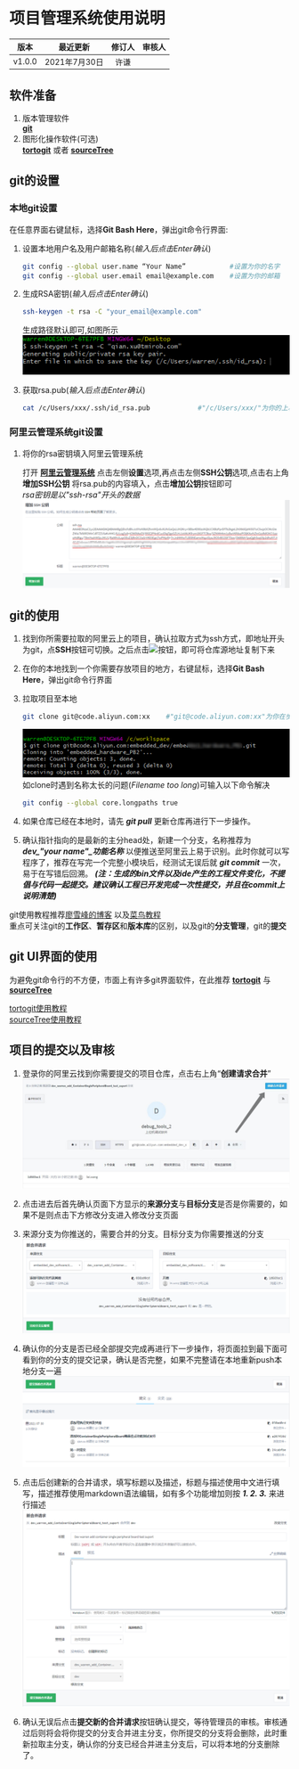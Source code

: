 # 项目管理系统使用说明

| 版本 |   最近更新    |修订人|审核人|
| :--: | :------------:|:--: |:----:|
|v1.0.0|2021年7月30日  | 许谦 |      |

## 软件准备  

1. 版本管理软件  
**[git](https://git-scm.com/downloads)**  
2. 图形化操作软件(可选)  
**[tortogit](https://tortoisegit.org/download/)** 或者 **[sourceTree](https://www.sourcetreeapp.com)**  

## git的设置  

### 本地git设置  

在任意界面右键鼠标，选择**Git Bash Here**，弹出git命令行界面:  

1. 设置本地用户名及用户邮箱名称(*输入后点击Enter确认*)  

    ~~~bash  
    git config --global user.name “Your Name”           #设置为你的名字
    git config --global user.email email@example.com    #设置为你的邮箱
    ~~~  

2. 生成RSA密钥(*输入后点击Enter确认*)  

    ~~~bash  
    ssh-keygen -t rsa -C "your_email@example.com"
    ~~~  

    生成路径默认即可,如图所示  
    ![rsa path](/项目管理系统使用说明/image/git_rsa.png)  
3. 获取rsa.pub(*输入后点击Enter确认*)  

    ~~~bash
    cat /c/Users/xxx/.ssh/id_rsa.pub            #"/c/Users/xxx/"为你的上次操作生成的路径
    ~~~

### 阿里云管理系统git设置  

1. 将你的rsa密钥填入阿里云管理系统  

    打开 **[阿里云管理系统](https://code.aliyun.com/)** 点击左侧**设置**选项,再点击左侧**SSH公钥**选项,点击右上角**增加SSH公钥** 将rsa.pub的内容填入，点击**增加公钥**按钮即可  
    *rsa密钥是以"ssh-rsa"开头的数据*
    ![阿里云](/项目管理系统使用说明/image/添加ssh密钥.png)  

## git的使用  

1. 找到你所需要拉取的阿里云上的项目，确认拉取方式为ssh方式，即地址开头为git，点**SSH**按钮可切换。之后点击![](/image/阿里云复制按钮.png)按钮，即可将仓库源地址复制下来  
2. 在你的本地找到一个你需要存放项目的地方，右键鼠标，选择**Git Bash Here**，弹出git命令行界面  
3. 拉取项目至本地  

    ~~~bash
    git clone git@code.aliyun.com:xx    #"git@code.aliyun.com:xx"为你在步骤1中所复制的git仓库地址
    ~~~

    ![git拉取](/项目管理系统使用说明/image/git拉取.png)  
如clone时遇到名称太长的问题(*Filename too long*)可输入以下命令解决

    ~~~bash
    git config --global core.longpaths true
    ~~~
  
4. 如果仓库已经在本地时，请先 ***git pull*** 更新仓库再进行下一步操作。  
5. 确认指针指向的是最新的主分head处，新建一个分支，名称推荐为 ***dev_"your name"_功能名称*** 以便推送至阿里云上易于识别。此时你就可以写程序了，推荐在写完一个完整小模块后，经测试无误后就 ***git commit*** 一次，易于在写错后回溯。
***(注：生成的bin文件以及ide产生的工程文件变化，不提倡与代码一起提交。建议确认工程已开发完成一次性提交，并且在commit上说明清楚)***  

git使用教程推荐[廖雪峰的博客](https://www.liaoxuefeng.com/wiki/896043488029600)  以及[菜鸟教程](https://www.runoob.com/git/git-tutorial.html)  
重点可关注git的**工作区**、**暂存区**和**版本库**的区别，以及git的**分支管理**，git的**提交**  

## git UI界面的使用  

为避免git命令行的不方便，市面上有许多git界面软件，在此推荐 **[tortogit](https://tortoisegit.org/download/)** 与 **[sourceTree](https://www.sourcetreeapp.com)**

[tortogit使用教程](https://www.jianshu.com/p/33108325fc87)  
[sourceTree使用教程](https://www.cnblogs.com/Can-daydayup/p/13128633.html)

## 项目的提交以及审核  

1. 登录你的阿里云找到你需要提交的项目仓库，点击右上角“**创建请求合并**”  
![创建请求合并](/项目管理系统使用说明/image/点击请求合并.png)

2. 点击进去后首先确认页面下方显示的**来源分支**与**目标分支**是否是你需要的，如果不是则点击下方修改分支进入修改分支页面

3. 来源分支为你推送的，需要合并的分支。目标分支为你需要推送的分支
![修改合并分支](/项目管理系统使用说明/image/请求合并_修改分支.png)  

4. 确认你的分支是否已经全部提交完成再进行下一步操作，将页面拉到最下面可看到你的分支的提交记录，确认是否完整，如果不完整请在本地重新push本地分支一遍
![查看提交](/项目管理系统使用说明/image/查看提交.png)  

5. 点击后创建新的合并请求，填写标题以及描述，标题与描述使用中文进行填写，描述推荐使用markdown语法编辑，如有多个功能增加则按 ***1. 2.  3.*** 来进行描述
![创建请求合并](/项目管理系统使用说明/image/创建新的请求合并.png)  

6. 确认无误后点击**提交新的合并请求**按钮确认提交，等待管理员的审核。审核通过后则将会将你提交的分支合并进主分支，你所提交的分支将会删除，此时重新拉取主分支，确认你的分支已经合并进主分支后，可以将本地的分支删除了。
